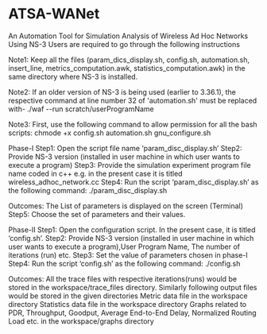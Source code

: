 # ATSA-WANet
An Automation Tool for Simulation Analysis of Wireless Ad Hoc Networks Using NS-3
Users are required to go through the following instructions

Note1: Keep all the files (param_dics_display.sh, config.sh, automation.sh, insert_line, metrics_computation.awk, statistics_computation.awk) in the same directory where NS-3 is installed. 

Note2: If an older version of NS-3 is being used (earlier to 3.36.1), the respective command at line number 32 of 'automation.sh' must be replaced with-
./waf --run scratch/userProgramName

Note3: First, use the following command to allow permission for all the bash scripts:
chmode +x config.sh automation.sh gnu_configure.sh

Phase-I
Step1: Open the script file name ‘param_disc_display.sh’
Step2: Provide NS-3 version (installed in user machine in which user wants to execute a program)
Step3: Provide the simulation experiment program file name coded in c++ e.g. in the present case it is titled wireless_adhoc_network.cc
Step4: Run the script ‘param_disc_display.sh’ as the following command:
./param_disc_display.sh

Outcomes: The List of parameters is displayed on the screen (Terminal)
Step5: Choose the set of parameters and their values.

Phase-II
Step1:  Open the configuration script. In the present case, it is titled ‘config.sh’.
Step2: Provide NS-3 version (installed in user machine in which user wants to execute a program),User Program Name, The number of iterations (run) etc.
Step3: Set the value of parameters chosen in phase-I
Step4: Run the script ‘config.sh’ as the following command:
./config.sh

Outcomes: All the trace files with respective iterations(runs) would be stored in the workspace/trace_files directory. Similarly following output files would be stored in the given directories
Metric data file in the workspace directory
Statistics data file in the workspace directory
Graphs related to PDR, Throughput, Goodput, Average End-to-End Delay, Normalized Routing Load etc. in the workspace/graphs directory
